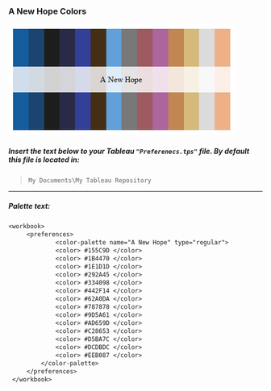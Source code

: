 
### A New Hope Colors

![A New Hope](../images/new_hope.png)

##### Insert the text below to your Tableau `"Preferenecs.tps"` file.  By default this file is located in:  
> `My Documents\My Tableau Repository`

---  

##### Palette text:
```{html}
<workbook> 
	 <preferences>
             <color-palette name="A New Hope" type="regular"> 
			 <color> #155C9D </color> 
			 <color> #1B4470 </color> 
			 <color> #1E1D1D </color> 
			 <color> #292A45 </color> 
			 <color> #334098 </color> 
			 <color> #442F14 </color> 
			 <color> #62A0DA </color> 
			 <color> #787878 </color> 
			 <color> #9D5A61 </color> 
			 <color> #AD659D </color> 
			 <color> #C28653 </color> 
			 <color> #D5BA7C </color> 
			 <color> #DCDBDC </color> 
			 <color> #EEB087 </color> 
		 </color-palette> 
	 </preferences> 
 </workbook>
 ```
